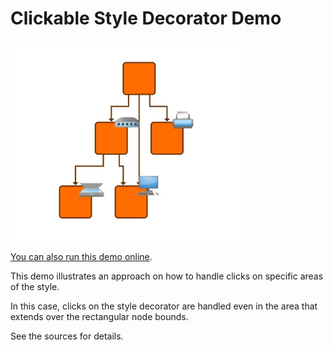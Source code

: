 <!--
 //////////////////////////////////////////////////////////////////////////////
 // @license
 // This file is part of yFiles for HTML.
 // Use is subject to license terms.
 //
 // Copyright (c) by yWorks GmbH, Vor dem Kreuzberg 28,
 // 72070 Tuebingen, Germany. All rights reserved.
 //
 //////////////////////////////////////////////////////////////////////////////
-->
# Clickable Style Decorator Demo

<img src="../../../doc/demo-thumbnails/clickable-style-decorator.webp" alt="demo-thumbnail" height="320"/>

[You can also run this demo online](https://www.yfiles.com/demos/style/clickable-style-decorator/).

This demo illustrates an approach on how to handle clicks on specific areas of the style.

In this case, clicks on the style decorator are handled even in the area that extends over the rectangular node bounds.

See the sources for details.
